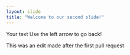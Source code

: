 ```yaml
---
layout: slide
title: "Welcome to our second slide!"
---
```

Your text
Use the left arrow to go back!

This was an edit made after the first pull request
